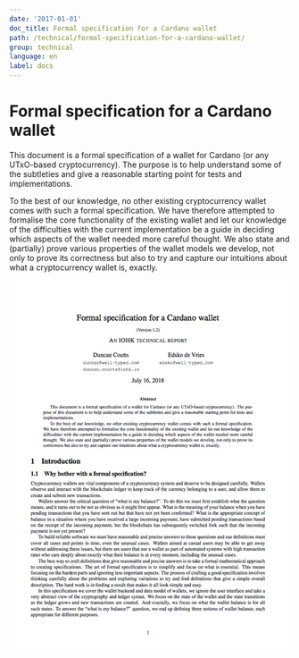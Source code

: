 ```yaml
---
date: '2017-01-01'
doc_title: Formal specification for a Cardano wallet
path: /technical/formal-specification-for-a-cardano-wallet/
group: technical
language: en
label: docs
---
```

# Formal specification for a Cardano wallet

This document is a formal specification of a wallet for Cardano (or any UTxO-based cryptocurrency). The purpose is to help understand some of the subtleties and give a reasonable starting point for tests and implementations.

To the best of our knowledge, no other existing cryptocurrency wallet comes with such a formal specification. We have therefore attempted to formalise the core functionality of the existing wallet and let our knowledge of the difficulties with the current implementation be a guide in deciding which aspects of the wallet needed more careful thought. We also state and (partially) prove various properties of the wallet models we develop, not only to prove its correctness but also to try and capture our intuitions about what a cryptocurrency wallet is, exactly.

<a href="/files/formal-specification-of-the-cardano-wallet.pdf" target="_blank"><img src="/img/formal-specification-of-the-cardano-wallet4.jpg" alt="" /></a>
